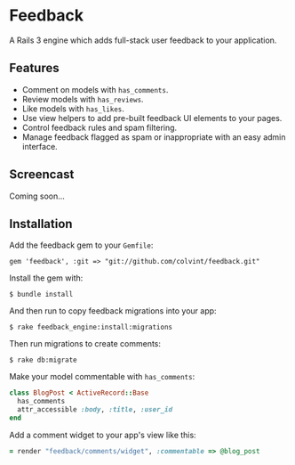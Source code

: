 # Feedback

A Rails 3 engine which adds full-stack user feedback to your application.

## <a name="features"></a>Features

* Comment on models with `has_comments`.
* Review models with `has_reviews`.
* Like models with `has_likes`.
* Use view helpers to add pre-built feedback UI elements to your pages.
* Control feedback rules and spam filtering.
* Manage feedback flagged as spam or inappropriate with an easy admin interface.

## <a name="demo"></a>Screencast

Coming soon...

## <a name="installation"></a>Installation
Add the feedback gem to your `Gemfile`:

    gem 'feedback', :git => "git://github.com/colvint/feedback.git"

Install the gem with:

    $ bundle install

And then run to copy feedback migrations into your app:

    $ rake feedback_engine:install:migrations

Then run migrations to create comments:

    $ rake db:migrate
    
Make your model commentable with `has_comments`:

```ruby
class BlogPost < ActiveRecord::Base
  has_comments
  attr_accessible :body, :title, :user_id
end
```
Add a comment widget to your app's view like this:

```ruby
= render "feedback/comments/widget", :commentable => @blog_post
```
